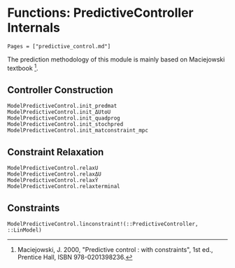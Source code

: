 # Functions: PredictiveController Internals

```@contents
Pages = ["predictive_control.md"]
```

The prediction methodology of this module is mainly based on Maciejowski textbook [^1].

[^1]: Maciejowski, J. 2000, "Predictive control : with constraints", 1st ed., Prentice Hall,
     ISBN 978-0201398236.

## Controller Construction

```@docs
ModelPredictiveControl.init_predmat
ModelPredictiveControl.init_ΔUtoU
ModelPredictiveControl.init_quadprog
ModelPredictiveControl.init_stochpred
ModelPredictiveControl.init_matconstraint_mpc
```

## Constraint Relaxation

```@docs
ModelPredictiveControl.relaxU
ModelPredictiveControl.relaxΔU
ModelPredictiveControl.relaxŶ
ModelPredictiveControl.relaxterminal
```

## Constraints

```@docs
ModelPredictiveControl.linconstraint!(::PredictiveController, ::LinModel)
```
